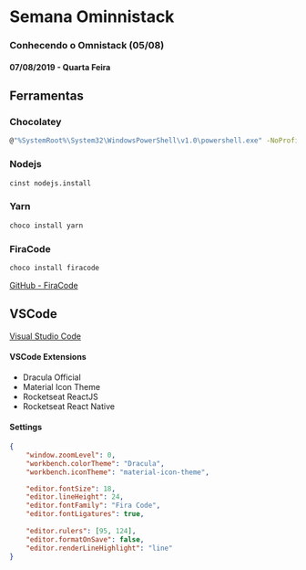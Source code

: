# Semana Ominnistack
### Conhecendo o Omnistack (05/08)
#### 07/08/2019 - Quarta Feira

## Ferramentas

### Chocolatey
```bash
@"%SystemRoot%\System32\WindowsPowerShell\v1.0\powershell.exe" -NoProfile -InputFormat None -ExecutionPolicy Bypass -Command "iex ((New-Object System.Net.WebClient).DownloadString('https://chocolatey.org/install.ps1'))" && SET "PATH=%PATH%;%ALLUSERSPROFILE%\chocolatey\bin"
```

### Nodejs
```bash
cinst nodejs.install
```

### Yarn
```bash
choco install yarn
```

### FiraCode
```bash
choco install firacode
```
[GitHub - FiraCode](https://github.com/tonsky/FiraCode)

## VSCode
[Visual Studio Code](https://code.visualstudio.com/)

#### VSCode Extensions
- Dracula Official
- Material Icon Theme
- Rocketseat ReactJS
- Rocketseat React Native

#### Settings
``` json 
{
    "window.zoomLevel": 0,
    "workbench.colorTheme": "Dracula",
    "workbench.iconTheme": "material-icon-theme",

    "editor.fontSize": 18,
    "editor.lineHeight": 24,
    "editor.fontFamily": "Fira Code",
    "editor.fontLigatures": true,
    
    "editor.rulers": [95, 124],
    "editor.formatOnSave": false,
    "editor.renderLineHighlight": "line"
}
```
